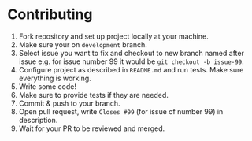 # Contributing

1. Fork repository and set up project locally at your machine.
2. Make sure your on `development` branch.
3. Select issue you want to fix and checkout to new branch named after issue e.g. for issue number 99 it would be `git checkout -b issue-99`.
4. Configure project as described in `README.md` and run tests. Make sure everything is working.
5. Write some code!
6. Make sure to provide tests if they are needed.
7. Commit & push to your branch.
8. Open pull request, write `Closes #99` (for issue of number 99) in description.
9. Wait for your PR to be reviewed and merged.